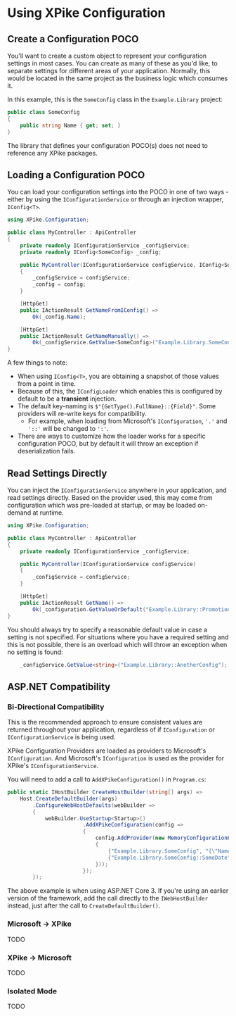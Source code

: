 ﻿# Using XPike Configuration

## Create a Configuration POCO

You'll want to create a custom object to represent your configuration settings in most cases.
You can create as many of these as you'd like, to separate settings for different areas of your application.
Normally, this would be located in the same project as the business logic which consumes it.

In this example, this is the `SomeConfig` class in the `Example.Library` project:

```csharp
public class SomeConfig
{
    public string Name { get; set; }
}
```

The library that defines your configuration POCO(s) does not need to reference any XPike packages.

## Loading a Configuration POCO

You can load your configuration settings into the POCO in one of two ways - either by using the `IConfigurationService` or through an injection wrapper, `IConfig<T>`.

```csharp
using XPike.Configuration;

public class MyController : ApiController
{
    private readonly IConfigurationService _configService;
    private readonly IConfig<SomeConfig> _config;

    public MyController(IConfigurationService configService, IConfig<SomeConfig> config)
    {
        _configService = configService;
        _config = config;
    }

    [HttpGet]
    public IActionResult GetNameFromIConfig() =>
        Ok(_config.Name);

    [HttpGet]
    public IActionResult GetNameManually() =>
        Ok(_configService.GetValue<SomeConfig>("Example.Library.SomeConfig").Name);
}
```

A few things to note:
- When using `IConfig<T>`, you are obtaining a snapshot of those values from a point in time.
- Because of this, the `IConfigLoader` which enables this is configured by default to be a **transient** injection.
- The default key-naming is `$"{GetType().FullName}::{Field}"`.  Some providers will re-write keys for compatibility.
  - For example, when loading from Microsoft's `IConfiguration`, `'.'` and `'::'` will be changed to `':'`.
- There are ways to customize how the loader works for a specific configuration POCO, but by default it will throw an exception if deserialization fails.

## Read Settings Directly

You can inject the `IConfigurationService` anywhere in your application, and read settings directly.
Based on the provider used, this may come from configuration which was pre-loaded at startup, or may be loaded on-demand at runtime.

```csharp
using XPike.Configuration;

public class MyController : ApiController
{
    private readonly IConfigurationService _configService;

    public MyController(IConfigurationService configService)
    {
        _configService = configService;
    }

    [HttpGet]
    public IActionResult GetName() =>
        Ok(_configuration.GetValueOrDefault("Example.Library::PromotionEndDate", DateTime.Now);
}
```

You should always try to specify a reasonable default value in case a setting is not specified.
For situations where you have a required setting and this is not possible, there is an overload which will throw an exception when no setting is found:

```csharp
    _configService.GetValue<string>("Example.Library::AnotherConfig");
```

## ASP.NET Compatibility

### Bi-Directional Compatibility

This is the recommended approach to ensure consistent values are returned throughout your application, regardless of if `IConfiguration` or `IConfigurationService` is being used.

XPike Configuration Providers are loaded as providers to Microsoft's `IConfiguration`.
And Microsoft's `IConfiguration` is used as the provider for XPike's `IConfigurationService`.

You will need to add a call to `AddXPikeConfiguration()` in `Program.cs`:

```csharp
public static IHostBuilder CreateHostBuilder(string[] args) =>
    Host.CreateDefaultBuilder(args)
        .ConfigureWebHostDefaults(webBuilder =>
        {
            webBuilder.UseStartup<Startup>()
                        .AddXPikeConfiguration(config =>
                        {
                            config.AddProvider(new MemoryConfigurationProvider(new Dictionary<string, string>
                            {
                                {"Example.Library.SomeConfig", "{\"Name\": \"Name Found!\"}"},
                                {"Example.Library.SomeConfig::SomeDate", "10/28/2019 2:21:40 AM"}
                            }));
                        });
        });
```

The above example is when using ASP.NET Core 3.
If you're using an earlier version of the framework, add the call directly to the `IWebHostBuilder` instead,
just after the call to `CreateDefaultBuilder()`.

### Microsoft -> XPike

TODO

### XPike -> Microsoft

TODO

### Isolated Mode

TODO